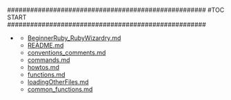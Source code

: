 







####################################################
#TOC START
####################################################
* [](.//README.md)
    * [BeginnerRuby_RubyWizardry.md](./BeginnerRuby_RubyWizardry.md)
    * [README.md](./README.md)
    * [conventions_comments.md](./conventions_comments.md)
    * [commands.md](./commands.md)
    * [howtos.md](./howtos.md)
    * [functions.md](./functions.md)
    * [loadingOtherFiles.md](./loadingOtherFiles.md)
    * [common_functions.md](./common_functions.md)
